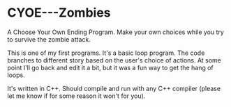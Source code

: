CYOE---Zombies
==============

A Choose Your Own Ending Program. Make your own choices while you try to survive the zombie attack.

This is one of my first programs. It's a basic loop program. The code branches to different story based on the user's choice of actions. At some point I'll go back and edit it a bit, but it was a fun way to get the hang of loops. 

It's written in C++. Should compile and run with any C++ compiler (please let me know if for some reason it won't for you).
